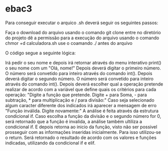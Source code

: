 # ebac3
Para conseguir executar o arquico .sh deverá seguir os seguintes passos:

Faça o download do arquivo usando o comando git clone
entre no diretório do projeto
dê a permissão para a execução do arquivo usando o comando chmor +d calculadora.sh
use o coamando ./ antes do arquivo

O código segue a seguinte lógica:

Irá pedir o seu nome e depois irá retornar através do menu interativo print() o seu nome com um "Olá, nome!"
Depois deverá digitar o primeiro número. O número será convetido para inteiro através do comando int().
Depois deverá digitar o segundo número. O número será convetido para inteiro através do comando int().
Depois deverá escolher qual a operação pretende realizar de acordo com a variável que define quais os critérios para cada operação: "Digite a função que pretende. Digite + para Soma, - para subtração, * para multiplicação e / para divisão:"
Caso seja selecionado algum caracter diferente dos indicados irá aparecer a mensagem de erro "Função inválida. Digite novamente:" A análise é feita através da estrutura condicional if.
Caso escolha a função da divisão e o segundo número for 0, será retornado que a função é invalida, a análise também ultiliza a condicional if. E depois retorna ao inicio da função, visto não ser possivel prosseguir com as informações inseridas inicialmente. Para isso utilizou-se o return.
Será retornado o resultado de acordo com os valores e funções indicadas, utilizando da condicional if e elif.
